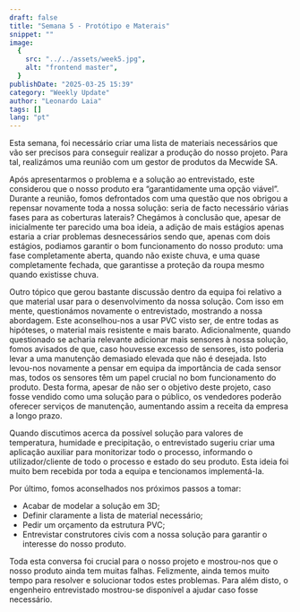 ```yaml
---
draft: false
title: "Semana 5 - Protótipo e Materais"
snippet: ""
image:
  {
    src: "../../assets/week5.jpg",
    alt: "frontend master",
  }
publishDate: "2025-03-25 15:39"
category: "Weekly Update"
author: "Leonardo Laia"
tags: []
lang: "pt"
---
```


Esta semana, foi necessário criar uma lista de materiais necessários que vão ser precisos para conseguir realizar a produção do nosso projeto. Para tal, realizámos uma reunião com um gestor de produtos da Mecwide SA.

Após apresentarmos o problema e a solução ao entrevistado, este considerou que o nosso produto era “garantidamente uma opção viável”. Durante a reunião, fomos defrontados com uma questão que nos obrigou a repensar novamente toda a nossa solução: seria de facto necessário várias fases para as coberturas laterais? Chegámos à conclusão que, apesar de inicialmente ter parecido uma boa ideia, a adição de mais estágios apenas estaria a criar problemas desnecessários sendo que, apenas com dois estágios, podiamos garantir o bom funcionamento do nosso produto: uma fase completamente aberta, quando não existe chuva, e uma quase completamente fechada, que garantisse a proteção da roupa mesmo quando existisse chuva.

Outro tópico que gerou bastante discussão dentro da equipa foi relativo a que material usar para o desenvolvimento da nossa solução. Com isso em mente, questionámos novamente o entrevistado, mostrando a nossa abordagem. Este aconselhou-nos a usar PVC visto ser, de entre todas as hipóteses, o material mais resistente e mais barato. Adicionalmente, quando questionado se acharia relevante adicionar mais sensores à nossa solução, fomos avisados de que, caso houvesse excesso de sensores, isto poderia levar a uma manutenção demasiado elevada que não é desejada. Isto levou-nos novamente a pensar em equipa da importância de cada sensor mas, todos os sensores têm um papel crucial no bom funcionamento do produto. Desta forma, apesar de não ser o objetivo deste projeto, caso fosse vendido como uma solução para o público, os vendedores poderão oferecer serviços de manutenção, aumentando assim a receita da empresa a longo prazo.

Quando discutimos acerca da possível solução para valores de temperatura, humidade e precipitação, o entrevistado sugeriu criar uma aplicação auxiliar para monitorizar todo o processo, informando o utilizador/cliente de todo o processo e estado do seu produto. Esta ideia foi muito bem recebida por toda a equipa e tencionamos implementá-la.

Por último, fomos aconselhados nos próximos passos a tomar:
- Acabar de modelar a solução em 3D;
- Definir claramente a lista de material necessário;
- Pedir um orçamento da estrutura PVC;
- Entrevistar construtores civis com a nossa solução para garantir o interesse do nosso produto.

Toda esta conversa foi crucial para o nosso projeto e mostrou-nos que o nosso produto ainda tem muitas falhas. Felizmente, ainda temos muito tempo para resolver e solucionar todos estes problemas. Para além disto, o engenheiro entrevistado mostrou-se disponível a ajudar caso fosse necessário.
